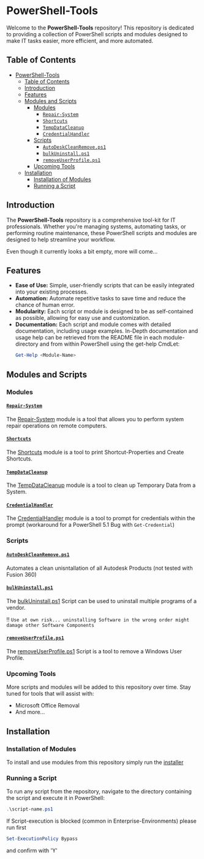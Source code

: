 # PowerShell-Tools

Welcome to the **PowerShell-Tools** repository! This repository is dedicated to providing a collection of PowerShell scripts and modules designed to make IT tasks easier, more efficient, and more automated.

## Table of Contents

- [PowerShell-Tools](#powershell-tools)
	- [Table of Contents](#table-of-contents)
	- [Introduction](#introduction)
	- [Features](#features)
	- [Modules and Scripts](#modules-and-scripts)
		- [Modules](#modules)
			- [`Repair-System`](#repair-system)
			- [`Shortcuts`](#shortcuts)
			- [`TempDataCleanup`](#tempdatacleanup)
			- [`CredentialHandler`](#credentialhandler)
		- [Scripts](#scripts)
			- [`AutoDeskCleanRemove.ps1`](#autodeskcleanremoveps1)
			- [`bulkUninstall.ps1`](#bulkuninstallps1)
			- [`removeUserProfile.ps1`](#removeuserprofileps1)
		- [Upcoming Tools](#upcoming-tools)
	- [Installation](#installation)
		- [Installation of Modules](#installation-of-modules)
		- [Running a Script](#running-a-script)


## Introduction

The **PowerShell-Tools** repository is a comprehensive tool-kit for IT professionals. Whether you're managing systems, automating tasks, or performing routine maintenance, these PowerShell scripts and modules are designed to help streamline your workflow.

Even though it currently looks a bit empty, more will come...

## Features

- **Ease of Use:** Simple, user-friendly scripts that can be easily integrated into your existing processes.
- **Automation:** Automate repetitive tasks to save time and reduce the chance of human error.
- **Modularity:** Each script or module is designed to be as self-contained as possible, allowing for easy use and customization.
- **Documentation:** Each script and module comes with detailed documentation, including usage examples.
In-Depth documentation and usage help can be retrieved from the README file in each module-directory and from within PowerShell using the get-help CmdLet:
	```PowerShell
	Get-Help <Module-Name>
	```

## Modules and Scripts

### Modules
#### [`Repair-System`](./modules/Repair-System)

The [Repair-System](./modules/Repair-System) module is a tool that allows you to perform system repair operations on remote computers.


#### [`Shortcuts`](./modules/Shortcuts)

The [Shortcuts](./modules/Shortcuts) module is a tool to print Shortcut-Properties and Create Shortcuts.


#### [`TempDataCleanup`](./modules/TempDataCleanup)

The [TempDataCleanup](./modules/TempDataCleanup) module is a tool to clean up Temporary Data from a System.

#### [`CredentialHandler`](./modules/CredentialHandler)

The [CredentialHandler](./modules/CredentialHandler) module is a tool to prompt for credentials within the prompt (workaround for a PowerShell 5.1 Bug with `Get-Credential`)

### Scripts
#### [`AutoDeskCleanRemove.ps1`](./scripts/AutoDeskCleanRemove.ps1)

Automates a clean unisntallation of all Autodesk Products (not tested with Fusion 360)

#### [`bulkUninstall.ps1`](./scripts/bulkUninstall.ps1)

The [bulkUninstall.ps1](./scripts/bulkUninstall.ps1) Script can be used to uninstall multiple programs of a vendor.

 :bangbang: ``Use at own risk... uninstalling Software in the wrong order might damage other Software Components``


#### [`removeUserProfile.ps1`](./scripts/removeUserProfile.ps1)

The [removeUserProfile.ps1](./scripts/removeUserProfile.ps1) Script is a tool to remove a Windows User Profile.



### Upcoming Tools

More scripts and modules will be added to this repository over time. Stay tuned for tools that will assist with:

- Microsoft Office Removal
- And more...

## Installation
### Installation of Modules

To install and use modules from this repository simply run the [installer](https://github.com/halatsWol/PowerShell-Tools/releases)


### Running a Script

To run any script from the repository, navigate to the directory containing the script and execute it in PowerShell:

```PowerShell
.\script-name.ps1
```

If Script-execution is blocked (common in Enterprise-Environments) please run first

```PowerShell
Set-ExecutionPolicy Bypass
```

and confirm with 'Y'
